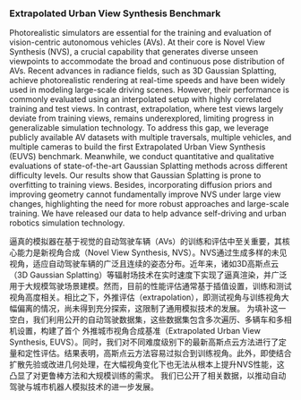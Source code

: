 ### Extrapolated Urban View Synthesis Benchmark

Photorealistic simulators are essential for the training and evaluation of vision-centric autonomous vehicles (AVs). At their core is Novel View Synthesis (NVS), a crucial capability that generates diverse unseen viewpoints to accommodate the broad and continuous pose distribution of AVs. Recent advances in radiance fields, such as 3D Gaussian Splatting, achieve photorealistic rendering at real-time speeds and have been widely used in modeling large-scale driving scenes. However, their performance is commonly evaluated using an interpolated setup with highly correlated training and test views. In contrast, extrapolation, where test views largely deviate from training views, remains underexplored, limiting progress in generalizable simulation technology. To address this gap, we leverage publicly available AV datasets with multiple traversals, multiple vehicles, and multiple cameras to build the first Extrapolated Urban View Synthesis (EUVS) benchmark. Meanwhile, we conduct quantitative and qualitative evaluations of state-of-the-art Gaussian Splatting methods across different difficulty levels. Our results show that Gaussian Splatting is prone to overfitting to training views. Besides, incorporating diffusion priors and improving geometry cannot fundamentally improve NVS under large view changes, highlighting the need for more robust approaches and large-scale training. We have released our data to help advance self-driving and urban robotics simulation technology.

逼真的模拟器在基于视觉的自动驾驶车辆（AVs）的训练和评估中至关重要，其核心能力是新视角合成（Novel View Synthesis, NVS）。NVS通过生成多样的未见视角，适应自动驾驶车辆的广泛且连续的姿态分布。近年来，诸如3D高斯点云（3D Gaussian Splatting）等辐射场技术在实时速度下实现了逼真渲染，并广泛用于大规模驾驶场景建模。然而，目前的性能评估通常基于插值设置，训练和测试视角高度相关。相比之下，外推评估（extrapolation），即测试视角与训练视角大幅偏离的情况，尚未得到充分探索，这限制了通用模拟技术的发展。
为填补这一空白，我们利用公开的自动驾驶数据集，这些数据集包含多次遍历、多辆车和多相机设置，构建了首个 外推城市视角合成基准（Extrapolated Urban View Synthesis, EUVS）。同时，我们对不同难度级别下的最新高斯点云方法进行了定量和定性评估。结果表明，高斯点云方法容易过拟合到训练视角。此外，即使结合扩散先验或改进几何处理，在大幅视角变化下也无法从根本上提升NVS性能，这凸显了对更鲁棒方法和大规模训练的需求。
我们已公开了相关数据，以推动自动驾驶与城市机器人模拟技术的进一步发展。
